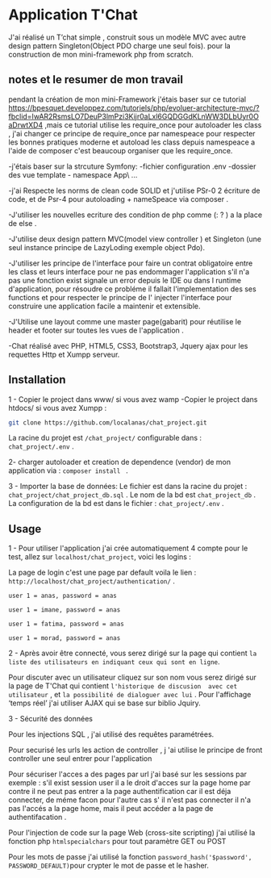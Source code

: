 # Application T'Chat

J'ai réalisé un  T’chat simple , construit sous un modèle MVC avec autre  design pattern Singleton(Object PDO charge une seul fois).
pour la construction de mon mini-framework php from scratch.

## notes et le  resumer de mon travail

pendant la création de mon mini-Framework j'étais baser sur ce tutorial https://bpesquet.developpez.com/tutoriels/php/evoluer-architecture-mvc/?fbclid=IwAR2RsmsLO7DeuP3lmPzi3Kijr0aLxl6GQDGGdKLnWW3DLbUyr0OaDrwtXD4 ,mais ce tutorial utilise les require_once pour autoloader les class , j'ai changer ce principe de  require_once par namespeace pour respecter les bonnes pratiques moderne
et autoload les class depuis namespeace a l'aide de composer c'est beaucoup organiser que les require_once.

-j'étais baser sur la strcuture Symfony: -fichier configuration .env -dossier des vue template - namespace App\\ ...

-j'ai Respecte  les norms de clean code SOLID et j'utilise PSr-0 2 écriture de code, et  de Psr-4 pour  autoloading + nameSpeace via composer .

-J'utiliser les nouvelles ecriture des condition  de php comme  (: ? ) a la place de else .

-J'utilise deux design pattern MVC(model view controller ) et Singleton (une seul instance principe de LazyLoding exemple object Pdo).

-J'utiliser les principe de l'interface pour faire un contrat obligatoire entre les class et leurs interface pour ne pas
 endommager l'application s'il n'a pas une fonction exist signale un error depuis le IDE ou dans l runtime d'application, pour résoudre ce probléme il fallait l'implementation des ses functions et pour respecter le principe de l' injecter l'interface pour construire une application facile a maintenir et extensible.
 
-J'Utilise une layout comme une master page(gabarit) pour réutilise le header et footer sur toutes les vues de l'application .

-Chat réalisé avec PHP, HTML5, CSS3, Bootstrap3, Jquery ajax pour les requettes Http et Xumpp serveur.

## Installation

1 - Copier le project dans www/  si vous avez wamp 
  -Copier le project dans htdocs/  si vous avez Xumpp : 
```bash
git clone https://github.com/localanas/chat_project.git
```
La racine du projet est ```/chat_project/``` configurable dans : ```chat_project/.env``` .

2- charger autoloader et creation de dependence (vendor) de mon application via :
```composer install ``` .

3 - Importer la base de données:
Le fichier est dans la racine du projet : ```chat_project/chat_project_db.sql``` .
Le nom de la bd est ```chat_project_db``` .
La configuration de la bd est dans le fichier : ```chat_project/.env``` .

## Usage

1 - Pour utiliser l'application j'ai crée automatiquement 4 compte pour le test, allez sur ```localhost/chat_project```, voici les logins :

La page de login c'est une page par default voila le lien : ```http://localhost/chat_project/authentication/``` .
 
 ```user 1 = anas, password = anas``` 
 
 ```user 1 = imane, password = anas``` 
 
 ```user 1 = fatima, password = anas``` 
 
  ```user 1 = morad, password = anas``` 

2 - Après avoir être connecté, vous serez dirigé sur la page qui contient ```la liste des utilisateurs en indiquant ceux qui sont en ligne```. 

Pour discuter avec un utilisateur cliquez sur son nom vous serez dirigé sur la page de T'Chat qui contient ```l'historique de discusion  avec cet utilisateur```  , et ```la possibilité de dialoguer avec lui``` .
Pour l'affichage ‘temps réel’ j'ai utiliser AJAX qui se base sur biblio Jquiry.

3 - Sécurité des données

Pour les injections SQL , j'ai  utilisé des requêtes paramétrées.

Pour securisé les urls les action de controller , j 'ai utilise le principe de front controller une seul entrer pour  l'application

Pour sécuriser l'acces a des pages par url j'ai basé sur les sessions par exemple : s'il exist session user il a le droit d'acces sur la page home par contre il ne peut pas entrer a la page authentification car il est déja connecter, de méme facon pour l'autre cas s' il n'est pas connecter il n'a pas l'accés a la page home, mais il peut accéder a la page de authentifacation .

Pour l'injection de code sur la page Web (cross-site scripting) j'ai  utilisé la fonction php  ```htmlspecialchars``` pour tout paramètre GET ou POST

Pour les mots de passe j'ai  utilisé la fonction  ```password_hash('$password', PASSWORD_DEFAULT)```pour crypter le mot de passe et le hasher.
